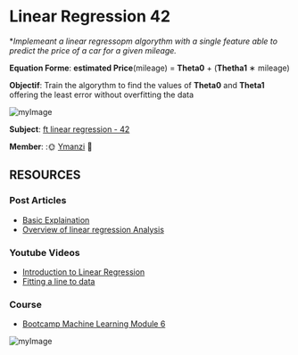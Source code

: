 # Linear Regression 42

**Implemeant a linear regressopm algorythm with a single feature able to predict the price of a car for a given mileage.*

**Equation Forme**:  **estimated Price**(mileage) = **Theta0** + (**Thetha1** ∗ mileage)

**Objectif**: Train the algorythm to find the values of **Theta0** and **Theta1** offering the least error without overfitting the data

![myImage](https://media.giphy.com/media/3o6Yg4GUVgIUg3bf7W/giphy.gif)

**Subject**: [ft linear regression - 42](https://cdn.intra.42.fr/pdf/pdf/13331/en.subject.pdf)

**Member**: :🌞 [Ymanzi](https://github.com/ymanzi) :first_quarter_moon_with_face:

## RESOURCES

### Post Articles
* [Basic Explaination](https://towardsdatascience.com/linear-regression-explained-d0a1068accb9)
* [Overview of linear regression Analysis](https://towardsdatascience.com/linear-regression-explained-1b36f97b7572)

### Youtube Videos
* [Introduction to Linear Regression](https://www.youtube.com/watch?v=zPG4NjIkCjc)
* [Fitting a line to data](https://www.youtube.com/watch?v=PaFPbb66DxQ)

### Course
* [Bootcamp Machine Learning Module 6](https://github.com/42-AI/bootcamp_machine-learning)

![myImage](https://media.giphy.com/media/AeWoyE3ZT90YM/giphy.gif)
